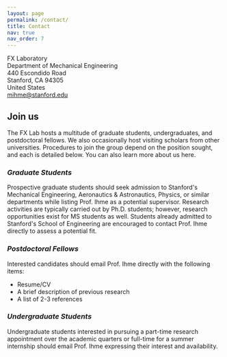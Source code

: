 ```yaml
---
layout: page
permalink: /contact/
title: Contact
nav: true
nav_order: 7
---
```


<!-- ## **Contact** -->
FX Laboratory  
Department of Mechanical Engineering  
440 Escondido Road  
Stanford, CA 94305  
United States  
[mihme@stanford.edu](mailto:mihme@stanford.edu)

## **Join us**
The FX Lab hosts a multitude of graduate students, undergraduates, and postdoctoral fellows. We also occasionally host visiting scholars from other universities. Procedures to join the group depend on the position sought, and each is detailed below. You can also learn more about us here.

### *Graduate Students*

Prospective graduate students should seek admission to Stanford's Mechanical Engineering, Aeronautics & Astronautics, Physics, or similar departments while listing Prof. Ihme as a potential supervisor. Research activities are typically carried out by Ph.D. students; however, research opportunities exist for MS students as well. Students already admitted to Stanford's School of Engineering are encouraged to contact Prof. Ihme directly to assess a potential fit.  

### *Postdoctoral Fellows*

Interested candidates should email Prof. Ihme directly with the following items:

- Resume/CV
- A brief description of previous research
- A list of 2-3 references

### *Undergraduate Students*

Undergraduate students interested in pursuing a part-time research appointment over the academic quarters or full-time for a summer internship should email Prof. Ihme expressing their interest and availability. 

<!-- ### **BLASTNet**
BLASTNet is an aggregation of turbulent reacting flow datasets, intended for the development of machine learning models. [Access BLASTNet here.](https://blastnet.github.io/) -->

<!-- ### **Funding**
Our research is funded in part from these sources:
- NASA
- NSF
- AFOSR
- FAA
- DOE
- FM Global
- CMC UF
- ACS
- Total Energy
- Boeing
- Stanford Precourt Energy
- Office of Naval Research
- Daikin -->

<!-- ### **Lab GitHub**
[Click here](https://github.com/IhmeGroup) to access the group GitHub (login required). -->